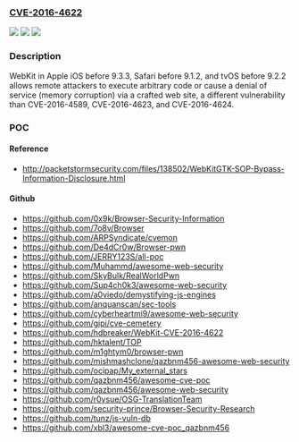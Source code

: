### [CVE-2016-4622](https://cve.mitre.org/cgi-bin/cvename.cgi?name=CVE-2016-4622)
![](https://img.shields.io/static/v1?label=Product&message=n%2Fa&color=blue)
![](https://img.shields.io/static/v1?label=Version&message=n%2Fa&color=blue)
![](https://img.shields.io/static/v1?label=Vulnerability&message=n%2Fa&color=brighgreen)

### Description

WebKit in Apple iOS before 9.3.3, Safari before 9.1.2, and tvOS before 9.2.2 allows remote attackers to execute arbitrary code or cause a denial of service (memory corruption) via a crafted web site, a different vulnerability than CVE-2016-4589, CVE-2016-4623, and CVE-2016-4624.

### POC

#### Reference
- http://packetstormsecurity.com/files/138502/WebKitGTK-SOP-Bypass-Information-Disclosure.html

#### Github
- https://github.com/0x9k/Browser-Security-Information
- https://github.com/7o8v/Browser
- https://github.com/ARPSyndicate/cvemon
- https://github.com/De4dCr0w/Browser-pwn
- https://github.com/JERRY123S/all-poc
- https://github.com/Muhammd/awesome-web-security
- https://github.com/SkyBulk/RealWorldPwn
- https://github.com/Sup4ch0k3/awesome-web-security
- https://github.com/a0viedo/demystifying-js-engines
- https://github.com/anquanscan/sec-tools
- https://github.com/cyberheartmi9/awesome-web-security
- https://github.com/gipi/cve-cemetery
- https://github.com/hdbreaker/WebKit-CVE-2016-4622
- https://github.com/hktalent/TOP
- https://github.com/m1ghtym0/browser-pwn
- https://github.com/mishmashclone/qazbnm456-awesome-web-security
- https://github.com/ocipap/My_external_stars
- https://github.com/qazbnm456/awesome-cve-poc
- https://github.com/qazbnm456/awesome-web-security
- https://github.com/r0ysue/OSG-TranslationTeam
- https://github.com/security-prince/Browser-Security-Research
- https://github.com/tunz/js-vuln-db
- https://github.com/xbl3/awesome-cve-poc_qazbnm456

